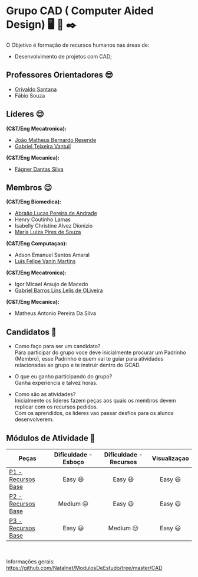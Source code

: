# Grupo CAD ( Computer Aided Design) :desktop_computer: :wrench: :black_nib:

O Objetivo é formação de recursos humanos nas áreas de:
* Desenvolvimento de projetos com CAD;

## Professores Orientadores :sunglasses:
* [Orivaldo Santana](https://github.com/orivaldosantana)
* Fábio Souza

## Líderes :relieved:
**(C&T/Eng Mecatronica):**
* [João Matheus Bernardo Resende](https://github.com/jmathbr) 
* [Gabriel Teixeira Vantuil](https://github.com/gabrielvantuil) 

**(C&T/Eng Mecanica):**
* [Fágner Dantas Silva](https://github.com/fagner147)                           

## Membros :wink:
**(C&T/Eng Biomedica):**
* [Abraão Lucas Pereira de Andrade](github.com/gabrielblins)
* Henry Coutinho Lamas                    
* Isabelly Christine Alvez Dionizio       
* [Maria Luiza Pires de Souza](https://github.com/marialupiress)

**(C&T/Eng Computaçao):**
* Adson Emanuel Santos Amaral             
* [Luis Felipe Vanin Martins](http://github.com/luigivanin)

**(C&T/Eng Mecatronica):**
* Igor Micael Araujo de Macedo            
* [Gabriel Barros Lins Lelis de OLiveira](https://github.com/gabrielblins)   

**(C&T/Eng Mecanica):**
* Matheus Antonio Pereira Da Silva        

            
## Candidatos :runner:

* Como faço para ser um candidato?<br>
Para participar do grupo voce deve inicialmente procurar um Padrinho (Membro), esse Padrinho é quem vai te guiar para atividades relacionadas ao grupo e te instruir dentro do GCAD.

* O que eu ganho participando do grupo?<br>
Ganha experiencia e talvez horas.

* Como são as atividades?<br>
Inicialmente os lideres fazem peças aos quais os membros devem replicar com os recursos pedidos.<br>
Com os <recursos Bases> aprendidos, os lideres vao passar desfios para os alunos desenvolverem.


## Módulos de Atividade :nut_and_bolt:
| Peças | Dificuldade - Esboço | Dificuldade - Recursos | Visualizaçao |
| ------ | :------: | :------: | :------: |
| [P1 - Recursos Base](https://github.com/Natalnet/GCAD/tree/master/P1) | Easy :smiley: | Easy :smiley:|Easy :smiley:|
| [P2 - Recursos Base](https://github.com/Natalnet/GCAD/tree/master/P2) | Medium :expressionless:| Easy :smiley: |Easy :smiley:|
| [P3 - Recursos Base](https://github.com/Natalnet/GCAD/tree/master/P3) | Easy :smiley:| Medium :expressionless: |Easy :smiley: |
<br>

Informações gerais: https://github.com/Natalnet/ModulosDeEstudo/tree/master/CAD 



